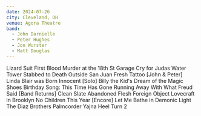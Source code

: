 ```yaml
---
date: 2024-07-26
city: Cleveland, OH
venue: Agora Theatre
band:
  - John Darnielle
  - Peter Hughes
  - Jon Wurster
  - Matt Douglas
---
```

Lizard Suit
First Blood
Murder at the 18th St Garage
Cry for Judas
Water Tower
Stabbed to Death Outside San Juan
Fresh Tattoo
[John & Peter]
Linda Blair was Born Innocent
[Solo]
Billy the Kid's Dream of the Magic Shoes
Birthday Song: This Time Has Gone
Running Away With What Freud Said
[Band Returns]
Clean Slate
Abandoned Flesh
Foreign Object
Lovecraft in Brooklyn
No Children
This Year
[Encore]
Let Me Bathe in Demonic Light
The Diaz Brothers
Palmcorder Yajna
Heel Turn 2
